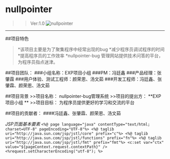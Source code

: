 # nullpointer
>>Ver:1.0
![nullpointer](http://www.fengtingxin.cn/nullpointer/images/black_logo.png)
***
##项目特色
>	*该项目主要是为了聚集程序中经常出现的bug
	*减少程序员调试程序的时间
	*提高程序员的工作效率
	*nullpointer-bug 管理网站提供技术问答的平台，为程序员指点迷津。

##项目团队：
###小组名称：EXP项目小组
###PM：冯廷鑫
###产品经理：张肇霖
###用户体验、测试工程师：颜荣恩、汤文茹
###开发工程师：冯廷鑫、张肇霖、颜荣恩、汤文茹

##项目背景
	>>项目名称：		nullpointer-bug管理系统 
	>>项目的提出方：	**EXP项目小组 **
	>>项目目标：		为程序员提供更好的学习和交流的平台

##项目的贡献者：
####冯廷鑫、张肇霖、颜荣恩、汤文茹

*JSP页面基本要素*
`
	<%@ page language="java" contentType="text/html; charset=UTF-8" pageEncoding="UTF-8"%>
	<%@ taglib uri="http://java.sun.com/jsp/jstl/core" prefix="c"%>
	<%@ taglib uri="http://java.sun.com/jsp/jstl/functions" prefix="fn"%>
	<%@ taglib uri="http://java.sun.com/jsp/jstl/fmt" prefix="fmt"%>
	<c:set var="ctx" value="${pageContext.request.contextPath}" />
	<%request.setCharacterEncoding("utf-8"); %>
`


